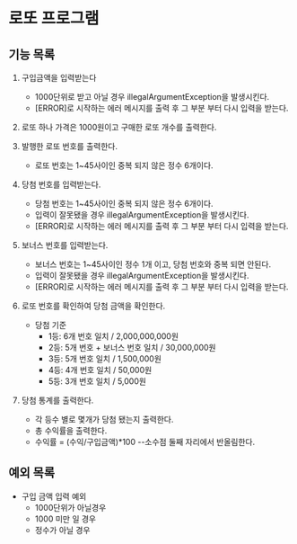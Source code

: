 # 로또 프로그램

## 기능 목록

1. 구입금액을 입력받는다
    - 1000단위로 받고 아닐 경우 illegalArgumentException을 발생시킨다.
    - [ERROR]로 시작하는 에러 메시지를 출력 후 그 부분 부터 다시 입력을 받는다.

2. 로또 하나 가격은 1000원이고 구매한 로또 개수를 출력한다.

3. 발행한 로또 번호를 출력한다.
    - 로또 번호는 1~45사이인 중복 되지 않은 정수 6개이다.

4. 당첨 번호를 입력받는다.
    - 당첨 번호는 1~45사이인 중복 되지 않은 정수 6개이다.
    - 입력이 잘못됐을 경우 illegalArgumentException을 발생시킨다.
    - [ERROR]로 시작하는 에러 메시지를 출력 후 그 부분 부터 다시 입력을 받는다.

5. 보너스 번호를 입력받는다.
    - 보너스 번호는 1~45사이인 정수 1개 이고, 당첨 번호와 중복 되면 안된다.
    - 입력이 잘못됐을 경우 illegalArgumentException을 발생시킨다.
    - [ERROR]로 시작하는 에러 메시지를 출력 후 그 부분 부터 다시 입력을 받는다.

6. 로또 번호를 확인하여 당첨 금액을 확인한다.
    - 당첨 기준
        - 1등: 6개 번호 일치 / 2,000,000,000원
        - 2등: 5개 번호 + 보너스 번호 일치 / 30,000,000원
        - 3등: 5개 번호 일치 / 1,500,000원
        - 4등: 4개 번호 일치 / 50,000원
        - 5등: 3개 번호 일치 / 5,000원

7. 당첨 통계를 출력한다.
    - 각 등수 별로 몇개가 당첨 됐는지 출력한다.
    - 총 수익률을 출력한다. 
    - 수익률 = (수익/구입금액)*100 --소수점 둘째 자리에서 반올림한다.


## 예외 목록

- 구입 금액 입력 예외
   - 1000단위가 아닐경우
   - 1000 미만 일 경우
   - 정수가 아닐 경우
